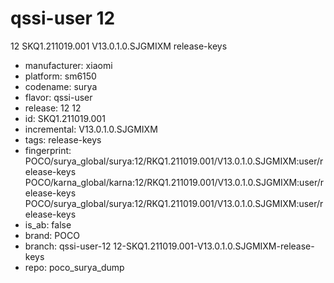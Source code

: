 # qssi-user 12
12 SKQ1.211019.001 V13.0.1.0.SJGMIXM release-keys
- manufacturer: xiaomi
- platform: sm6150
- codename: surya
- flavor: qssi-user
- release: 12
12
- id: SKQ1.211019.001
- incremental: V13.0.1.0.SJGMIXM
- tags: release-keys
- fingerprint: POCO/surya_global/surya:12/RKQ1.211019.001/V13.0.1.0.SJGMIXM:user/release-keys
POCO/karna_global/karna:12/RKQ1.211019.001/V13.0.1.0.SJGMIXM:user/release-keys
POCO/surya_global/surya:12/RKQ1.211019.001/V13.0.1.0.SJGMIXM:user/release-keys
- is_ab: false
- brand: POCO
- branch: qssi-user-12
12-SKQ1.211019.001-V13.0.1.0.SJGMIXM-release-keys
- repo: poco_surya_dump
